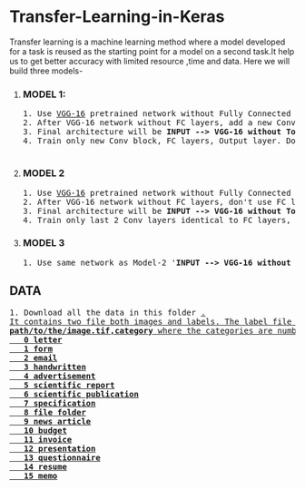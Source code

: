 <h1>Transfer-Learning-in-Keras</h1>
Transfer learning is a machine learning method where a model developed for a task is reused as the starting point for a model on a second task.It help us to get better accuracy with limited resource ,time and data. Here we will build three models-
<ol>
  <li><h3>MODEL 1:</h3>
<pre>
1. Use <a href='https://www.tensorflow.org/api_docs/python/tf/keras/applications/VGG16'>VGG-16</a> pretrained network without Fully Connected layers and initilize all the weights with Imagenet trained weights. 
2. After VGG-16 network without FC layers, add a new Conv block ( 1 Conv layer and 1 Maxpooling ), 2 FC layers and a Output layer to classify 16 classes.
3. Final architecture will be <b>INPUT --> VGG-16 without Top layers(FC) --> Conv Layer --> Maxpool Layer --> 2 FC layers --> Output Layer</b>
4. Train only new Conv block, FC layers, Output layer. Don't train the VGG-16 network. 

</pre>
   <li><h3>MODEL 2</h3></li>
  <pre>
1. Use <a href='https://www.tensorflow.org/api_docs/python/tf/keras/applications/VGG16' >VGG-16</a> pretrained network without Fully Connected layers and initilize all the weights with Imagenet trained weights.
2. After VGG-16 network without FC layers, don't use FC layers, use Conv layers only as Fully Connected layer. Any FC layer can be converted to a CONV layer. This conversion will reduce the number of trainable parameters in FC layers. For example, an FC layer with K=4096 that is looking at some input volume of size 7×7×512 can be equivalently expressed as a CONV layer with F=7,P=0,S=1,K=4096. In other words, we are setting the filter size to be exactly the size of the input volume, and hence the output will simply be 1×1×4096 since only a single depth column “fits” across the input volume, giving identical result as the initial FC layer.
3. Final architecture will be <b>INPUT --> VGG-16 without Top layers(FC) --> 2 Conv Layers identical to FC --> Output Layer</b>
4. Train only last 2 Conv layers identical to FC layers, 1 output layer. Don't train the VGG-16 network. 
</pre>
   <li><h3>MODEL 3</h3></li>
   
   
   <pre>
1. Use same network as Model-2 '<b>INPUT --> VGG-16 without Top layers(FC) --> 2 Conv Layers identical to FC --> Output Layer</b>' and train only last 6 layers of VGG-16 network, 2 Conv layers identical to FC layers, 1 Output layer.
</pre>
</ol>

<h2>DATA</h2>
<pre>
1. Download all the data in this folder <a href=https://drive.google.com/open?id=1Z4TyI7FcFVEx8qdl4jO9qxvxaqLSqoEu>.
It contains two file both images and labels. The label file list the images and their categories in the following format:
<b>path/to/the/image.tif,category</b> where the categories are numbered 0 to 15, in the following order:
   <b>0 letter
   1 form
   2 email
   3 handwritten
   4 advertisement
   5 scientific report
   6 scientific publication
   7 specification
   8 file folder
   9 news article
   10 budget
   11 invoice
   12 presentation
   13 questionnaire
   14 resume
   15 memo</b>
    
